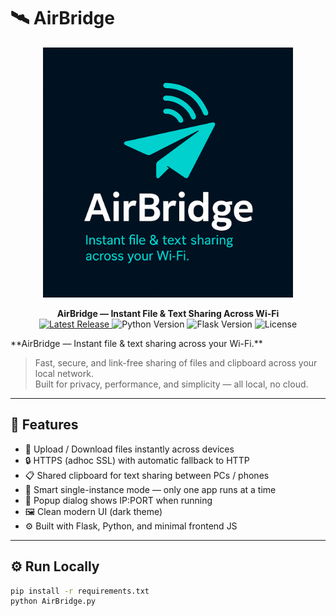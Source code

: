 # 🛰️ AirBridge
<p align="center">
  <img src="logo.png" width="400" alt="AirBridge Logo" />
</p>

<p align="center">
  <b>AirBridge — Instant File & Text Sharing Across Wi-Fi</b><br>
  <a href="https://github.com/Avi-Desk/AirBridge/releases">
    <img src="https://img.shields.io/github/v/release/Avi-Desk/AirBridge?color=brightgreen&label=latest%20release" alt="Latest Release" />
  </a>
  <img src="https://img.shields.io/badge/Python-3.11-blue?logo=python" alt="Python Version" />
  <img src="https://img.shields.io/badge/Flask-2.x-black?logo=flask" alt="Flask Version" />
  <img src="https://img.shields.io/badge/license-Apache%202.0-orange" alt="License" />
</p>
**AirBridge — Instant file & text sharing across your Wi-Fi.**

> Fast, secure, and link-free sharing of files and clipboard across your local network.  
> Built for privacy, performance, and simplicity — all local, no cloud.

---

## 🚀 Features
- 📁 Upload / Download files instantly across devices  
- 🔒 HTTPS (adhoc SSL) with automatic fallback to HTTP  
- 📋 Shared clipboard for text sharing between PCs / phones  
- 🧠 Smart single-instance mode — only one app runs at a time  
- 💬 Popup dialog shows IP:PORT when running  
- 🖼️ Clean modern UI (dark theme)  
- ⚙️ Built with Flask, Python, and minimal frontend JS  

---

## ⚙️ Run Locally
```bash
pip install -r requirements.txt
python AirBridge.py
